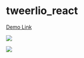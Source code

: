# tweerlio_react
<a href="[tweerlio.netlify.app](https://tweerlio.netlify.app/)">Demo Link</a>


<img src="https://github.com/shivamkumarsha/tweerlio_react/blob/main/Screenshot%202023-09-11%20231920.png"></img>

<img src="https://github.com/shivamkumarsha/tweerlio_react/blob/main/Screenshot%202023-09-11%20231942.png"></img>
